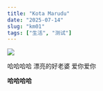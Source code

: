 ```yaml
---
title: "Kota Marudu"
date: "2025-07-14"
slug: "km01"
tags: ["生活", "测试"]
---
```

![](https://prod-files-secure.s3.us-west-2.amazonaws.com/112d0858-5090-4d34-a606-b75eb8d65fd2/c7b45876-473c-4fb6-85d3-cb84a84bfc51/1000201235.jpg?X-Amz-Algorithm=AWS4-HMAC-SHA256&X-Amz-Content-Sha256=UNSIGNED-PAYLOAD&X-Amz-Credential=ASIAZI2LB466YO3X4LCG%2F20250724%2Fus-west-2%2Fs3%2Faws4_request&X-Amz-Date=20250724T163921Z&X-Amz-Expires=3600&X-Amz-Security-Token=IQoJb3JpZ2luX2VjEAkaCXVzLXdlc3QtMiJIMEYCIQD5gJuyzz7e76DzTJ1V1tmyE3FHUq%2F4P5vc68D0VPmokwIhAMujN%2FHDFv3mog217CjfISXCGAiHczrhEgLs2XgJJ0pPKv8DCDEQABoMNjM3NDIzMTgzODA1Igw0MEDle2l%2B%2BUAyUOwq3APDhnFCsUXqLFihOQ%2BIQMCVlkQugQlQVBmOGX6Oaz2mdU1gwq%2F1h8mWh%2Fv392kWHkmSbyXvV%2FGUHqel31rzte8CHeGQSYtcyfBwif6IRAFrn3FbQcJV9S2U%2FVLqd11avpNe%2FQIXs%2FCU5Sz%2Fh0zVrARYOi8PFVo1XgDD%2BelX1tuZ23%2B1BeYlFrPgZBMfrsK41lhOziX38bx20Kze%2B5vLzORe0N6F66tPxsJB9ebq0oVecf4iT6yMGf4ikyPmq3HflYk8q8IqSFyP2G%2BqPlvZigfuhkTXZuLguz2jpXTUngBnXep6HT6XNnyLv1WyJcVX6aGxgfhtO6FUBvCX3lUwGt2i%2BaeVPTQMKsXHwBj1cKSVtxjkVvP2ymMJ%2BpK4YXyKGOG9TZn5mn9HlJvUDoXJcLLA4ZhFQg%2F11TbA8B8EH4Mse0ChSCB9qFlIaJQrb3YXkjfvPQ4gqcIafiMoK5WXBljMSOMWdRhrf7BPIZ2DxMt7QjXxpujcue2qD5BBXBS7E4ED2IzDLu6DAradYtHRMhVnCsAgOY%2Bl%2B1p1W6o8Ry5M5P79ZMpZqgyaIW3WN8AGf%2FEcmRKCTvjc8Fm6BqqXR699D4TrcohsONcJzp7mpxzUTORUkHxeqSp0iWe%2B%2FjCTu4nEBjqkAapQeMBEloGr%2BDooNeY%2BdpkKuCJce5VGE2T%2B6Ut6wx5M8gy%2BbOZqe7D7DeMH80ALtrb%2B6TgXY%2Fkd3n8eef1pnig15Jcm5t2jnhKlw33uarKJphMV6zbTgry0%2BkKd1RbrjV1K0eXCrjaRAaGAbYdqDKAv18EPfgsJxtwV%2FaI65c6zzzXMBJODnKbrbzqOfWC0%2FUDlEtkBWwVKvYB9xekgAMYaRm0m&X-Amz-Signature=35f95df1e7cc2f52f2eae6f86545bafba3780ea70c118582437057266d6a6be0&X-Amz-SignedHeaders=host&x-amz-checksum-mode=ENABLED&x-id=GetObject)


哈哈哈哈  漂亮的好老婆  爱你爱你


**哈哈哈哈**

